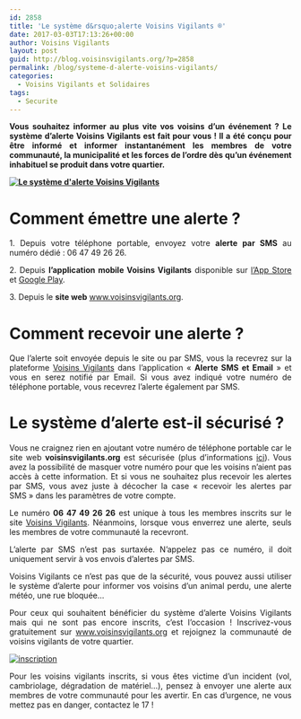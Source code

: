 ```yaml
---
id: 2858
title: 'Le système d&rsquo;alerte Voisins Vigilants ®'
date: 2017-03-03T17:13:26+00:00
author: Voisins Vigilants
layout: post
guid: http://blog.voisinsvigilants.org/?p=2858
permalink: /blog/systeme-d-alerte-voisins-vigilants/
categories:
  - Voisins Vigilants et Solidaires
tags:
  - Securite
---
```

<p style="text-align: justify;">
  <strong>Vous souhaitez informer au plus vite vos voisins d&rsquo;un événement ? Le système d&rsquo;alerte Voisins Vigilants est fait pour vous ! Il a été conçu pour être informé et informer instantanément les membres de votre communauté, la municipalité et les forces de l&rsquo;ordre dès qu&rsquo;un événement inhabituel se produit dans votre quartier.</strong>
</p>

<p style="text-align: justify;">
  <strong><a href="./../../images/2017/03/alerte_voisins_vigilants.jpg"><img class="aligncenter wp-image-2860" src="./../../images/2017/03/alerte_voisins_vigilants.jpg" alt="Le système d'alerte Voisins Vigilants"/></a></strong>
</p>

<h1 style="text-align: justify;">
  <strong>Comment émettre une alerte ?</strong>
</h1>

<p style="text-align: justify;">
  1. Depuis votre téléphone portable, envoyez votre <strong>alerte par SMS</strong> au numéro dédié : 06 47 49 26 26.
</p>

<p style="text-align: justify;">
  2. Depuis <strong>l&rsquo;application mobile Voisins Vigilants</strong> disponible sur <a href="http://apple.co/2lXngkv">l&rsquo;App Store</a> et <a href="https://goo.gl/JFK2F6">Google Play</a>.
</p>

<p style="text-align: justify;">
  3. Depuis le <strong>site web</strong> <a href="http://www.voisinsvigilants.org/">www.voisinsvigilants.org</a>.
</p>

<h1 style="text-align: justify;">
  <strong>Comment recevoir une alerte ?</strong>
</h1>

<p style="text-align: justify;">
  Que l’alerte soit envoyée depuis le site ou par SMS, vous la recevrez sur la plateforme <a style="font-style: inherit; font-weight: inherit;" href="http://www.voisinsvigilants.org/">Voisins Vigilants</a> dans l’application « <strong>Alerte SMS et Email</strong> » et vous en serez notifié par Email. Si vous avez indiqué votre numéro de téléphone portable, vous recevrez l’alerte également par SMS.
</p>

<h1 style="text-align: justify;">
  <strong>Le système d&rsquo;alerte est-il sécurisé ?</strong>
</h1>

<p style="text-align: justify;">
  Vous ne craignez rien en ajoutant votre numéro de téléphone portable car le site web <strong>voisinsvigilants.org</strong> est sécurisée (plus d&rsquo;informations <a href="http://blog.voisinsvigilants.org/blog/securite-du-site-www-voisinsvigilants-org/">ici</a>). Vous avez la possibilité de masquer votre numéro pour que les voisins n’aient pas accès à cette information. Et si vous ne souhaitez plus recevoir les alertes par SMS, vous avez juste à décocher la case « recevoir les alertes par SMS » dans les paramètres de votre compte.
</p>

<p style="text-align: justify;">
  Le numéro <strong style="font-style: inherit;">06 47 49 26 26</strong> est unique à tous les membres inscrits sur le site <a style="font-style: inherit; font-weight: inherit;" href="http://www.voisinsvigilants.org/">Voisins Vigilants</a>. Néanmoins, lorsque vous enverrez une alerte, seuls les membres de votre communauté la recevront.
</p>

<p style="text-align: justify;">
  L’alerte par SMS n’est pas surtaxée. N’appelez pas ce numéro, il doit uniquement servir à vos envois d’alertes par SMS.
</p>

<p style="text-align: justify;">
  Voisins Vigilants ce n&rsquo;est pas que de la sécurité, vous pouvez aussi utiliser le système d&rsquo;alerte pour informer vos voisins d&rsquo;un animal perdu, une alerte météo, une rue bloquée&#8230;
</p>

<p style="text-align: justify;">
  Pour ceux qui souhaitent bénéficier du système d’alerte Voisins Vigilants mais qui ne sont pas encore inscrits, c’est l’occasion ! Inscrivez-vous gratuitement sur <a href="http://www.voisinsvigilants.org/">www.voisinsvigilants.org</a> et rejoignez la communauté de voisins vigilants de votre quartier.
</p>

<p style="text-align: justify;">
  <a href="https://www.voisinsvigilants.org/appsignup/etape01a01"><img class="aligncenter  wp-image-2866" src="./../../images/2017/03/inscription.png" alt="inscription" /></a>
</p>

<p style="text-align: justify;">
  Pour les voisins vigilants inscrits, si vous êtes victime d’un incident (vol, cambriolage, dégradation de matériel…), pensez à envoyer une alerte aux membres de votre communauté pour les avertir. En cas d’urgence, ne vous mettez pas en danger, contactez le 17 !
</p>
